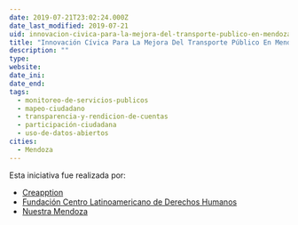 ```yaml
---
date: 2019-07-21T23:02:24.000Z
date_last_modified: 2019-07-21
uid: innovacion-civica-para-la-mejora-del-transporte-publico-en-mendoza
title: "Innovación Cívica Para La Mejora Del Transporte Público En Mendoza"
description: ""
type: 
website: 
date_ini: 
date_end: 
tags:
  - monitoreo-de-servicios-publicos
  - mapeo-ciudadano
  - transparencia-y-rendicion-de-cuentas
  - participación-ciudadana
  - uso-de-datos-abiertos
cities: 
  - Mendoza
---
```


Esta iniciativa fue realizada por:

- [Creapption](/organizaciones/creapption)
- [Fundación Centro Latinoamericano de Derechos Humanos](/organizaciones/fundacion-centro-latinoamericano-de-derechos-humanos)
- [Nuestra Mendoza](/organizaciones/nuestra-mendoza)
